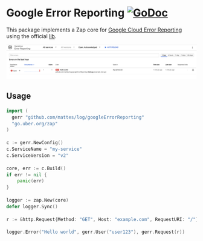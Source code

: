 # Google Error Reporting [![GoDoc](https://godoc.org/github.com/mattes/log/googleErrorReporting?status.svg)](https://godoc.org/github.com/mattes/log/googleErrorReporting)

This package implements a Zap core for [Google Cloud Error Reporting](https://cloud.google.com/error-reporting/)
using the official [lib](https://godoc.org/cloud.google.com/go/errorreporting).

![](screenshot.png)

## Usage

```go
import (
  gerr "github.com/mattes/log/googleErrorReporting"
  "go.uber.org/zap"
)

c := gerr.NewConfig()
c.ServiceName = "my-service"
c.ServiceVersion = "v2"

core, err := c.Build()
if err != nil {
	panic(err)
}

logger := zap.New(core)
defer logger.Sync()

r := &http.Request{Method: "GET", Host: "example.com", RequestURI: "/"}

logger.Error("Hello world", gerr.User("user123"), gerr.Request(r))
```


